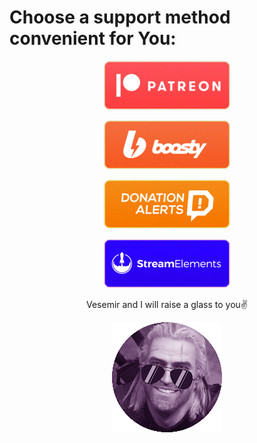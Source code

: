 # Choose a support method convenient for You:

<p align="center"> <a href="https://www.patreon.com/axel_k"> <img src="misc/images/button-patreon.png"> </a> </p>
  
<p align="center"> <a href="https://boosty.to/axel_k"> <img src="misc/images/button-boosty.png"> </a> </p>
  
<p align="center"> <a href="https://www.donationalerts.com/r/axel_k"> <img src="misc/images/button-donationalerts.png"> </a> </p>
  
<p align="center"> <a href="https://streamelements.com/axe1_k/tip"> <img src="misc/images/button-streamelements.png"> </a> </p>

<p align="center"> Vesemir and I will raise a glass to you✌️ </p>
<p align="center"> <img src="misc/images/AXEL_K.png"> </a> </p>
